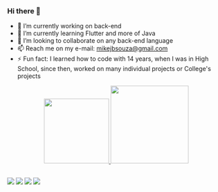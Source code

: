 ### Hi there 👋
- 🔭 I’m currently working on back-end
- 🌱 I’m currently learning Flutter and more of Java
- 👯 I’m looking to collaborate on any back-end language
- 📫 Reach me on my e-mail: mikejbsouza@gmail.com
- ⚡ Fun fact: I learned how to code with 14 years, when I was in High School, since then, worked on many individual projects or College's projects

<div align="center">
  <a href="https://github.com/mikejhoeb">
  <img height="150em" src="https://github-readme-stats.vercel.app/api?username=mikejhoeb&show_icons=true&theme=dark&include_all_commits=true&count_private=true"/>
  <img height="180em" src="https://github-readme-stats.vercel.app/api/top-langs/?username=mikejhoeb&layout=compact&langs_count=7&theme=dark"/>
</div>
  
  ##
  
  <div> 
  <a href="https://instagram.com/mikejhoe" target="_blank"><img src="https://img.shields.io/badge/-Instagram-%23E4405F?style=for-the-badge&logo=instagram&logoColor=white" target="_blank"></a>
 	<a href="https://www.twitch.tv/mikejhoeb" target="_blank"><img src="https://img.shields.io/badge/Twitch-9146FF?style=for-the-badge&logo=twitch&logoColor=white" target="_blank"></a>
  <a href = "mailto:mikejbsouza@gmail.com"><img src="https://img.shields.io/badge/-Gmail-%23333?style=for-the-badge&logo=gmail&logoColor=red" target="_blank"></a>
  <a href="https://www.linkedin.com/in/mike-jhoe/" target="_blank"><img src="https://img.shields.io/badge/-LinkedIn-%230077B5?style=for-the-badge&logo=linkedin&logoColor=white" target="_blank"></a> 
    
  </div>
